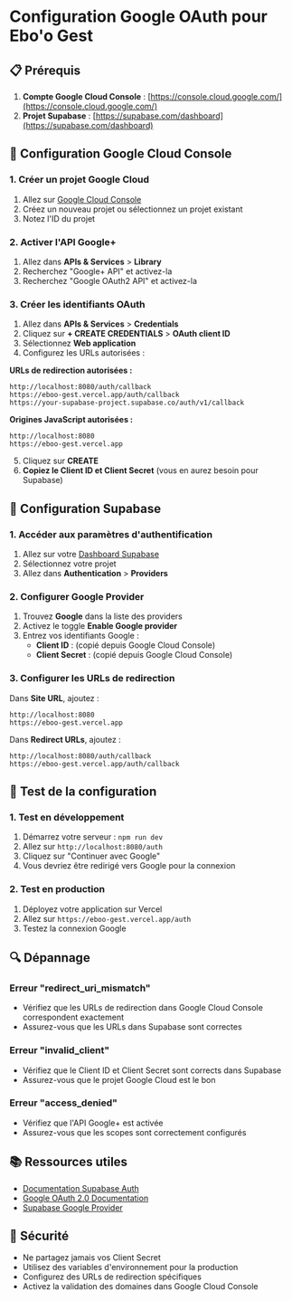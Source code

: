 # Configuration Google OAuth pour Ebo'o Gest

## 📋 Prérequis

1. **Compte Google Cloud Console** : [https://console.cloud.google.com/](https://console.cloud.google.com/)
2. **Projet Supabase** : [https://supabase.com/dashboard](https://supabase.com/dashboard)

## 🔧 Configuration Google Cloud Console

### 1. Créer un projet Google Cloud
1. Allez sur [Google Cloud Console](https://console.cloud.google.com/)
2. Créez un nouveau projet ou sélectionnez un projet existant
3. Notez l'ID du projet

### 2. Activer l'API Google+ 
1. Allez dans **APIs & Services** > **Library**
2. Recherchez "Google+ API" et activez-la
3. Recherchez "Google OAuth2 API" et activez-la

### 3. Créer les identifiants OAuth
1. Allez dans **APIs & Services** > **Credentials**
2. Cliquez sur **+ CREATE CREDENTIALS** > **OAuth client ID**
3. Sélectionnez **Web application**
4. Configurez les URLs autorisées :

**URLs de redirection autorisées :**
```
http://localhost:8080/auth/callback
https://eboo-gest.vercel.app/auth/callback
https://your-supabase-project.supabase.co/auth/v1/callback
```

**Origines JavaScript autorisées :**
```
http://localhost:8080
https://eboo-gest.vercel.app
```

5. Cliquez sur **CREATE**
6. **Copiez le Client ID et Client Secret** (vous en aurez besoin pour Supabase)

## 🔧 Configuration Supabase

### 1. Accéder aux paramètres d'authentification
1. Allez sur votre [Dashboard Supabase](https://supabase.com/dashboard)
2. Sélectionnez votre projet
3. Allez dans **Authentication** > **Providers**

### 2. Configurer Google Provider
1. Trouvez **Google** dans la liste des providers
2. Activez le toggle **Enable Google provider**
3. Entrez vos identifiants Google :
   - **Client ID** : (copié depuis Google Cloud Console)
   - **Client Secret** : (copié depuis Google Cloud Console)

### 3. Configurer les URLs de redirection
Dans **Site URL**, ajoutez :
```
http://localhost:8080
https://eboo-gest.vercel.app
```

Dans **Redirect URLs**, ajoutez :
```
http://localhost:8080/auth/callback
https://eboo-gest.vercel.app/auth/callback
```

## 🧪 Test de la configuration

### 1. Test en développement
1. Démarrez votre serveur : `npm run dev`
2. Allez sur `http://localhost:8080/auth`
3. Cliquez sur "Continuer avec Google"
4. Vous devriez être redirigé vers Google pour la connexion

### 2. Test en production
1. Déployez votre application sur Vercel
2. Allez sur `https://eboo-gest.vercel.app/auth`
3. Testez la connexion Google

## 🔍 Dépannage

### Erreur "redirect_uri_mismatch"
- Vérifiez que les URLs de redirection dans Google Cloud Console correspondent exactement
- Assurez-vous que les URLs dans Supabase sont correctes

### Erreur "invalid_client"
- Vérifiez que le Client ID et Client Secret sont corrects dans Supabase
- Assurez-vous que le projet Google Cloud est le bon

### Erreur "access_denied"
- Vérifiez que l'API Google+ est activée
- Assurez-vous que les scopes sont correctement configurés

## 📚 Ressources utiles

- [Documentation Supabase Auth](https://supabase.com/docs/guides/auth)
- [Google OAuth 2.0 Documentation](https://developers.google.com/identity/protocols/oauth2)
- [Supabase Google Provider](https://supabase.com/docs/guides/auth/social-login/auth-google)

## 🔐 Sécurité

- Ne partagez jamais vos Client Secret
- Utilisez des variables d'environnement pour la production
- Configurez des URLs de redirection spécifiques
- Activez la validation des domaines dans Google Cloud Console
